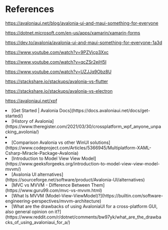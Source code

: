 # References

https://avaloniaui.net/blog/avalonia-ui-and-maui-something-for-everyone

https://dotnet.microsoft.com/en-us/apps/xamarin/xamarin-forms

https://dev.to/avalonia/avalonia-ui-and-maui-something-for-everyone-1a3d

https://www.youtube.com/watch?v=9PZVjcp3Xxc

https://www.youtube.com/watch?v=qcZSr2ejH5I

https://www.youtube.com/watch?v=UZJJq9Obz8U

https://stackshare.io/stackups/avalonia-vs-flutter

https://stackshare.io/stackups/avalonia-vs-electron

https://avaloniaui.net/xpf

<li>[Get Started | Avalonia Docs](https://docs.avaloniaui.net/docs/get-started/)</li>
  <li>[History of Avalonia](https://www.theregister.com/2021/03/30/crossplatform_wpf_anyone_unpacking_avolonia/)<li>
  <li>[Comparison Avalonia vs other WinUI solutions](https://www.codeproject.com/Articles/5366945/Multiplatform-XAML-Csharp-Miracle-Package-Avalonia)</li>
  <li>[Introduction to Model View View Model](https://www.geeksforgeeks.org/introduction-to-model-view-view-model-mvvm/)</li>
  <li>[Avalonia UI alternatives](https://sourceforge.net/software/product/Avalonia-UI/alternatives)</li>
  <li>[MVC vs MVVM - Difference Between Them](https://www.guru99.com/mvc-vs-mvvm.html)</li>
  <li>[What Is MVVM (Model-View-ViewModel)?](https://builtin.com/software-engineering-perspectives/mvvm-architecture)</li>
  <li>[What are the drawbacks of using AvaloniaUI for a cross-platform GUI, also general opinion on it?](https://www.reddit.com/r/dotnet/comments/bw97yk/what_are_the_drawbacks_of_using_avaloniaui_for_a/)</li>
